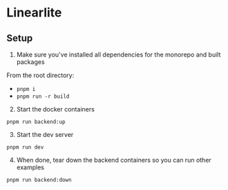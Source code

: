 # Linearlite

## Setup

1. Make sure you've installed all dependencies for the monorepo and built packages

From the root directory:

- `pnpm i`
- `pnpm run -r build`

2. Start the docker containers

`pnpm run backend:up`

3. Start the dev server

`pnpm run dev`

4. When done, tear down the backend containers so you can run other examples

`pnpm run backend:down`
